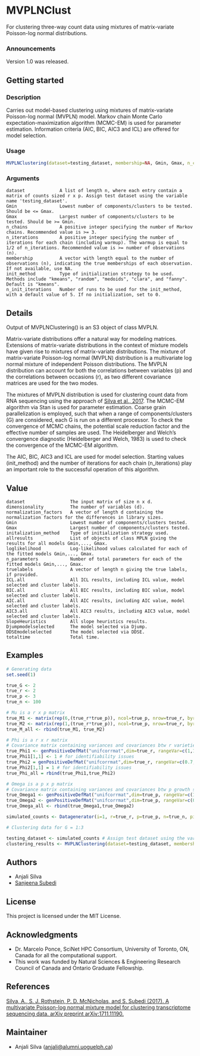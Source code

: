 # MVPLNClust

For clustering three-way count data using mixtures of matrix-variate Poisson-log normal distributions.

### Announcements

Version 1.0 was released. 

## Getting started

### Description

Carries out model-based clustering using mixtures of matrix-variate Poisson-log normal (MVPLN) model. Markov chain Monte Carlo expectation-maximization algorithm (MCMC-EM) is used for parameter estimation. Information criteria (AIC, BIC, AIC3 and ICL) are offered for model selection. 

### Usage

```R
MVPLNClustering(dataset=testing_dataset, membership=NA, Gmin, Gmax, n_chains=3, n_iterations=NA, init_method="kmeans", n_init_iterations=5)

```
### Arguments

```
dataset             A list of length n, where each entry contain a matrix of counts sized r x p. Assign test dataset using the variable name 'testing_dataset'.
Gmin                Lowest number of components/clusters to be tested. Should be <= Gmax. 
Gmax                Largest number of components/clusters to be tested. Should be >= Gmin. 
n_chains            A positive integer specifying the number of Markov chains. Recommended value is >= 3.  
n_iterations        A positive integer specifying the number of iterations for each chain (including warmup). The warmup is equal to 1/2 of n_iterations. Recommended value is >= number of observations (n).
membership          A vector with length equal to the number of observations (n), indicating the true memberships of each observation. If not available, use NA. 
init_method         Type of initialization strategy to be used. Methods include "kmeans", "random", "medoids", "clara", and "fanny". Default is "kmeans". 
n_init_iterations   Number of runs to be used for the init_method, with a default value of 5. If no initialization, set to 0. 
```

## Details

Output of MVPLNClustering() is an S3 object of class MVPLN. 

Matrix-variate distributions offer a natural way for modeling matrices. Extensions of matrix-variate distributions in the context of mixture models have given rise to mixtures of matrix-variate distributions. The mixture of matrix-variate Poisson-log normal (MVPLN) distribution is a multivariate log normal mixture of independent Poisson distributions. The MVPLN distribution can account for both the correlations between variables (p) and the correlations between occasions (r), as two different covariance matrices are used for the two modes. 

The mixtures of MVPLN distribution is used for clustering count data from RNA sequencing using the approach of [Silva et al., 2017](https://arxiv.org/abs/1711.11190v1). The MCMC-EM algorithm via Stan is used for parameter estimation. Coarse grain parallelization is employed, such that when a range of components/clusters (G) are considered, each G is run on a different processor. To check the convergence of MCMC chains, the potential scale reduction factor and the effective number of samples are used. The Heidelberger and Welch’s convergence diagnostic (Heidelberger and Welch, 1983) is used to check the convergence of the MCMC-EM algorithm. 

The AIC, BIC, AIC3 and ICL are used for model selection. Starting values (init_method) and the number of iterations for each chain (n_iterations) play an important role to the successful operation of this algorithm.


## Value

```
dataset                 The input matrix of size n x d.
dimensionality          The number of variables (d). 
normalization_factors   A vector of length d containing the normalization factors for the differences in library sizes.
Gmin                    Lowest number of components/clusters tested.
Gmax                    Largest number of components/clusters tested.
initalization_method    Type of initialization strategy used.
allresults              List of objects of class MPLN giving the results for all models Gmin,..., Gmax.
loglikelihood           Log-likelihood values calculated for each of the fitted models Gmin,..., Gmax.
n_parameters            Number of total parameters for each of the fitted models Gmin,..., Gmax.
truelabels              A vector of length n giving the true labels, if provided. 
ICL.all                 All ICL results, including ICL value, model selected and cluster labels. 
BIC.all                 All BIC results, including BIC value, model selected and cluster labels. 
AIC.all                 All AIC results, including AIC value, model selected and cluster labels. 
AIC3.all                All AIC3 results, including AIC3 value, model selected and cluster labels. 
SlopeHeuristics         All slope heuristics results. 
Djumpmodelselected      The model selected via Djump. 
DDSEmodelselected       The model selected via DDSE.
totaltime               Total time. 
```

## Examples

```R
# Generating data
set.seed(1)

true_G <- 2
true_r <- 2 
true_p <- 3 
true_n <- 100 

# Mu is a r x p matrix
true_M1 <- matrix(rep(6,(true_r*true_p)), ncol=true_p, nrow=true_r, byrow=TRUE)
true_M2 <- matrix(rep(1,(true_r*true_p)), ncol=true_p, nrow=true_r, byrow=TRUE)
true_M_all <- rbind(true_M1, true_M2)

# Phi is a r x r matrix
# Covariance matrix containing variances and covariances btw r varieties
true_Phi1 <- genPositiveDefMat("unifcorrmat",dim=true_r, rangeVar=c(1,1.7))$Sigma
true_Phi1[1,1] <- 1 # for identifiability issues
true_Phi2 = genPositiveDefMat("unifcorrmat",dim=true_r, rangeVar=c(0.7,0.7))$Sigma
true_Phi2[1,1] = 1 # for identifiability issues
true_Phi_all = rbind(true_Phi1,true_Phi2)

# Omega is a p x p matrix 
# Covariance matrix containing variances and covariances btw p growth stages
true_Omega1 <- genPositiveDefMat("unifcorrmat",dim=true_p, rangeVar=c(1,1.7))$Sigma
true_Omega2 <- genPositiveDefMat("unifcorrmat",dim=true_p, rangeVar=c(0.7,0.7))$Sigma
true_Omega_all <- rbind(true_Omega1,true_Omega2)

simulated_counts <- Datagenerator(i=1, r=true_r, p=true_p, n=true_n, pi_g=c(0.79,0.21), mu=true_M_all, phi=true_Phi_all, omega=true_Omega_all)

# Clustering data for G = 1:3

testing_dataset <- simulated_counts # Assign test dataset using the variable name 'testing_dataset'
clustering_results <- MVPLNClustering(dataset=testing_dataset, membership=simulated_counts$truemembership, Gmin=1, Gmax=3, n_chains=3, n_iterations=300, init_method="kmeans", n_init_iterations=5)

```

## Authors

* Anjali Silva 
* [Sanjeena Subedi](https://sanjeenadang.wordpress.com/)

## License

This project is licensed under the MIT License.

## Acknowledgments

* Dr. Marcelo Ponce, SciNet HPC Consortium, University of Toronto, ON, Canada for all the computational support. 
* This work was funded by Natural Sciences & Engineering Research Council of Canada and Ontario Graduate Fellowship.

## References

[Silva, A., S. J. Rothstein, P. D. McNicholas, and S. Subedi (2017). A multivariate Poisson-log normal mixture model for clustering transcriptome sequencing data. arXiv preprint arXiv:1711.11190.](https://arxiv.org/abs/1711.11190v1)

## Maintainer

* Anjali Silva (anjali@alumni.uoguelph.ca)


